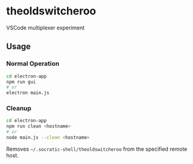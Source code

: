 # theoldswitcheroo

VSCode multiplexer experiment

## Usage

### Normal Operation
```bash
cd electron-app
npm run gui
# or
electron main.js
```

### Cleanup
```bash
cd electron-app
npm run clean <hostname>
# or
node main.js --clean <hostname>
```

Removes `~/.socratic-shell/theoldswitcheroo` from the specified remote host.
